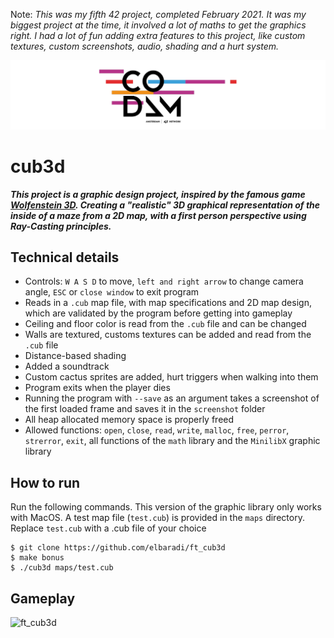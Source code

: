 Note: _This was my fifth 42 project, completed February 2021. It was my biggest project at the time, it involved a lot of maths to get the graphics right. I had a lot of fun adding extra features to this project, like custom textures, custom screenshots, audio, shading and a hurt system._

[![Logo](https://github.com/qingqingqingli/readme_images/blob/master/codam_logo_1.png)](https://github.com/qingqingqingli/cub3d)

# cub3d
***This project is a graphic design project, inspired by the famous game [Wolfenstein 3D](http://users.atw.hu/wolf3d/). Creating a "realistic" 3D graphical representation of the inside of a maze from a 2D map, with a first person perspective using Ray-Casting principles.***

## Technical details

- Controls: ```W A S D``` to move, ```left and right arrow``` to change camera angle, ```ESC``` or ```close window``` to exit program
- Reads in a ```.cub``` map file, with map specifications and 2D map design, which are validated by the program before getting into gameplay
- Ceiling and floor color is read from the ```.cub``` file and can be changed
- Walls are textured, customs textures can be added and read from the ```.cub``` file
- Distance-based shading
- Added a soundtrack
- Custom cactus sprites are added, hurt triggers when walking into them
- Program exits when the player dies
- Running the program with ```--save``` as an argument takes a screenshot of the first loaded frame and saves it in the ```screenshot``` folder
- All heap allocated memory space is properly freed
- Allowed functions: ```open```, ```close```, ```read```, ```write```, ```malloc```, ```free```, ```perror```, ```strerror```, ```exit```, all functions of the ```math``` library and the ```MinilibX``` graphic library

## How to run

Run the following commands. This version of the graphic library only works with MacOS. A test map file (```test.cub```) is provided in the ```maps``` directory. Replace ```test.cub``` with a .cub file of your choice

```shell
$ git clone https://github.com/elbaradi/ft_cub3d
$ make bonus
$ ./cub3d maps/test.cub
```

## Gameplay

![ft_cub3d](https://s10.gifyu.com/images/Tijmens_Raytracing_Maze_in_Cdc7ef542a6fc9b70.gif) 

